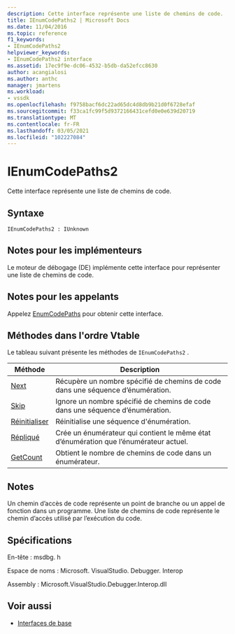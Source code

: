 ```yaml
---
description: Cette interface représente une liste de chemins de code.
title: IEnumCodePaths2 | Microsoft Docs
ms.date: 11/04/2016
ms.topic: reference
f1_keywords:
- IEnumCodePaths2
helpviewer_keywords:
- IEnumCodePaths2 interface
ms.assetid: 17ec9f9e-dc06-4532-b5db-da52efcc8630
author: acangialosi
ms.author: anthc
manager: jmartens
ms.workload:
- vssdk
ms.openlocfilehash: f9758bacf6dc22ad65dc4d8db9b21d0f6728efaf
ms.sourcegitcommit: f33ca1fc99f5d9372166431cefd0e0e639d20719
ms.translationtype: MT
ms.contentlocale: fr-FR
ms.lasthandoff: 03/05/2021
ms.locfileid: "102227084"
---
```

# <a name="ienumcodepaths2"></a>IEnumCodePaths2
Cette interface représente une liste de chemins de code.

## <a name="syntax"></a>Syntaxe

```
IEnumCodePaths2 : IUnknown
```

## <a name="notes-for-implementers"></a>Notes pour les implémenteurs
 Le moteur de débogage (DE) implémente cette interface pour représenter une liste de chemins de code.

## <a name="notes-for-callers"></a>Notes pour les appelants
 Appelez [EnumCodePaths](../../../extensibility/debugger/reference/idebugprogram2-enumcodepaths.md) pour obtenir cette interface.

## <a name="methods-in-vtable-order"></a>Méthodes dans l'ordre Vtable
 Le tableau suivant présente les méthodes de `IEnumCodePaths2` .

|Méthode|Description|
|------------|-----------------|
|[Next](../../../extensibility/debugger/reference/ienumcodepaths2-next.md)|Récupère un nombre spécifié de chemins de code dans une séquence d’énumération.|
|[Skip](../../../extensibility/debugger/reference/ienumcodepaths2-skip.md)|Ignore un nombre spécifié de chemins de code dans une séquence d’énumération.|
|[Réinitialiser](../../../extensibility/debugger/reference/ienumcodepaths2-reset.md)|Réinitialise une séquence d'énumération.|
|[Répliqué](../../../extensibility/debugger/reference/ienumcodepaths2-clone.md)|Crée un énumérateur qui contient le même état d’énumération que l’énumérateur actuel.|
|[GetCount](../../../extensibility/debugger/reference/ienumcodepaths2-getcount.md)|Obtient le nombre de chemins de code dans un énumérateur.|

## <a name="remarks"></a>Notes
 Un chemin d’accès de code représente un point de branche ou un appel de fonction dans un programme. Une liste de chemins de code représente le chemin d’accès utilisé par l’exécution du code.

## <a name="requirements"></a>Spécifications
 En-tête : msdbg. h

 Espace de noms : Microsoft. VisualStudio. Debugger. Interop

 Assembly : Microsoft.VisualStudio.Debugger.Interop.dll

## <a name="see-also"></a>Voir aussi
- [Interfaces de base](../../../extensibility/debugger/reference/core-interfaces.md)
